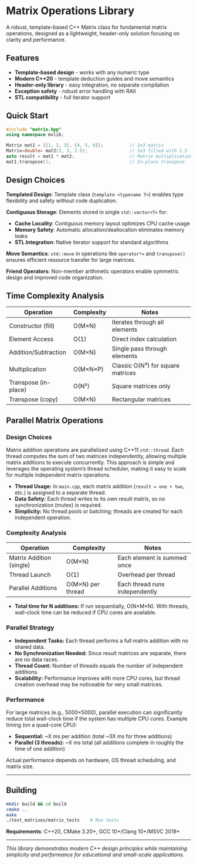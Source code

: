 # Matrix Operations Library

A robust, template-based C++ Matrix class for fundamental matrix operations, designed as a lightweight, header-only solution focusing on clarity and performance.

## Features
- **Template-based design** - works with any numeric type
- **Modern C++20** - template deduction guides and move semantics
- **Header-only library** - easy integration, no separate compilation
- **Exception safety** - robust error handling with RAII
- **STL compatibility** - full iterator support

## Quick Start
```cpp
#include "matrix.hpp"
using namespace mxlib;

Matrix mat1 = {{1, 2, 3}, {4, 5, 6}};          // 2x3 matrix
Matrix<double> mat2(3, 3, 2.5);                // 3x3 filled with 2.5
auto result = mat1 * mat2;                     // Matrix multiplication
mat1.transpose();                              // In-place transpose
```

## Design Choices

**Templated Design**: Template class (`template <typename T>`) enables type flexibility and safety without code duplication.

**Contiguous Storage**: Elements stored in single `std::vector<T>` for:
- **Cache Locality**: Contiguous memory layout optimizes CPU cache usage
- **Memory Safety**: Automatic allocation/deallocation eliminates memory leaks
- **STL Integration**: Native iterator support for standard algorithms

**Move Semantics**: `std::move` in operations like `operator*=` and `transpose()` ensures efficient resource transfer for large matrices.

**Friend Operators**: Non-member arithmetic operators enable symmetric design and improved code organization.

## Time Complexity Analysis

| Operation | Complexity | Notes |
|-----------|------------|-------|
| Constructor (fill) | O(M×N) | Iterates through all elements |
| Element Access | O(1) | Direct index calculation |
| Addition/Subtraction | O(M×N) | Single pass through elements |
| Multiplication | O(M×N×P) | Classic O(N³) for square matrices |
| Transpose (in-place) | O(N²) | Square matrices only |
| Transpose (copy) | O(M×N) | Rectangular matrices |


## Parallel Matrix Operations

### Design Choices

Matrix addition operations are parallelized using C++11 `std::thread`. Each thread computes the sum of two matrices independently, allowing multiple matrix additions to execute concurrently. This approach is simple and leverages the operating system’s thread scheduler, making it easy to scale for multiple independent matrix operations.

- **Thread Usage:** In `main.cpp`, each matrix addition (`result = one + two`, etc.) is assigned to a separate thread.
- **Data Safety:** Each thread writes to its own result matrix, so no synchronization (mutex) is required.
- **Simplicity:** No thread pools or batching; threads are created for each independent operation.

### Complexity Analysis

| Operation                | Complexity | Notes                                 |
|--------------------------|------------|---------------------------------------|
| Matrix Addition (single) | O(M×N)     | Each element is summed once           |
| Thread Launch            | O(1)       | Overhead per thread                   |
| Parallel Additions       | O(M×N) per thread | Each thread runs independently |

- **Total time for N additions:** If run sequentially, O(N×M×N). With threads, wall-clock time can be reduced if CPU cores are available.

### Parallel Strategy

- **Independent Tasks:** Each thread performs a full matrix addition with no shared data.
- **No Synchronization Needed:** Since result matrices are separate, there are no data races.
- **Thread Count:** Number of threads equals the number of independent additions.
- **Scalability:** Performance improves with more CPU cores, but thread creation overhead may be noticeable for very small matrices.

### Performance

For large matrices (e.g., 5000×5000), parallel execution can significantly reduce total wall-clock time if the system has multiple CPU cores. Example timing (on a quad-core CPU):

- **Sequential:** ~X ms per addition (total ~3X ms for three additions)
- **Parallel (3 threads):** ~X ms total (all additions complete in roughly the time of one addition)

Actual performance depends on hardware, OS thread scheduling, and matrix size.

---


## Building
```bash
mkdir build && cd build
cmake ..
make
./test_matrixes/matrix_tests    # Run tests
```

**Requirements**: C++20, CMake 3.20+, GCC 10+/Clang 10+/MSVC 2019+

---
*This library demonstrates modern C++ design principles while maintaining simplicity and performance for educational and small-scale applications.*
